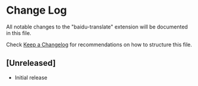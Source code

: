 # Change Log

All notable changes to the "baidu-translate" extension will be documented in this file.

Check [Keep a Changelog](http://keepachangelog.com/) for recommendations on how to structure this file.

## [Unreleased]

- Initial release